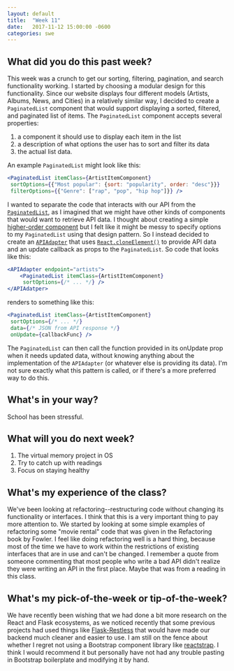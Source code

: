 ```yaml
---
layout: default
title:  "Week 11"
date:   2017-11-12 15:00:00 -0600
categories: swe
---
```


## What did you do this past week?
This week was a crunch to get our sorting, filtering, pagination, and search functionality working. I started by choosing a modular design for this functionality. Since our website displays four different models (Artists, Albums, News, and Cities) in a relatively similar way, I decided to create a `PaginatedList` component that would support displaying a sorted, filtered, and paginated list of items. The `PaginatedList` component accepts several properties:
1. a component it should use to display each item in the list
2. a description of what options the user has to sort and filter its data
3. the actual list data. 

An example `PaginatedList` might look like this:

```jsx
<PaginatedList itemClass={ArtistItemComponent}
 sortOptions={{"Most popular": {sort: "popularity", order: "desc"}}}
 filterOptions={{"Genre": ["rap", "pop", "hip hop"]}} />
```

I wanted to separate the code that interacts with our API from the [`PaginatedList`][PaginatedList], as I imagined that we might have other kinds of components that would want to retrieve API data. I thought about creating a simple [higher-order component][HOC] but I felt like it might be messy to specify options to my `PaginatedList` using that design pattern. So I instead decided to create an [`APIAdapter`][APIAdapter] that uses [`React.cloneElement()`][cloneElement] to provide API data and an update callback as props to the `PaginatedList`. So code that looks like this:

```jsx
<APIAdapter endpoint="artists">
	<PaginatedList itemClass={ArtistItemComponent}
	 sortOptions={/* ... */} />
</APIAdatper>
```

renders to something like this:

```jsx
<PaginatedList itemClass={ArtistItemComponent}
 sortOptions={/* ... */}
 data={/* JSON from API response */}
 onUpdate={callbackFunc} />
```

The `PaginatedList` can then call the function provided in its onUpdate prop when it needs updated data, without knowing anything about the implementation of the `APIAdapter` (or whatever else is providing its data). I'm not sure exactly what this pattern is called, or if there's a more preferred way to do this.

## What's in your way?
School has been stressful.

## What will you do next week?
1. The virtual memory project in OS
2. Try to catch up with readings
3. Focus on staying healthy

## What's my experience of the class?
We've been looking at refactoring--restructuring code without changing its functionality or interfaces. I think that this is a very important thing to pay more attention to. We started by looking at some simple examples of refactoring some "movie rental" code that was given in the Refactoring book by Fowler. I feel like doing refactoring well is a hard thing, because most of the time we have to work within the restrictions of existing interfaces that are in use and can't be changed. I remember a quote from someone commenting that most people who write a bad API didn't realize they were writing an API in the first place. Maybe that was from a reading in this class.

## What's my pick-of-the-week or tip-of-the-week?
We have recently been wishing that we had done a bit more research on the React and Flask ecosystems, as we noticed recently that some previous projects had used things like [Flask-Restless][fr] that would have made our backend much cleaner and easier to use. I am still on the fence about whether I regret not using a Bootstrap component library like [reactstrap][rs]. I think I would recommend it but personally have not had any trouble pasting in Bootstrap boilerplate and modifying it by hand.

[HOC]: https://reactjs.org/docs/higher-order-components.html
[PaginatedList]: https://github.com/swegroup2/IDB/blob/291ba5387de7018dba40e38349196cb431676943/poupon-web/src/Components.js#L32
[APIAdapter]: https://github.com/swegroup2/IDB/blob/291ba5387de7018dba40e38349196cb431676943/poupon-web/src/Components.js#L231
[cloneElement]: https://reactjs.org/docs/react-api.html#cloneelement
[fr]: http://flask-restless.readthedocs.io/en/stable/
[rs]: https://reactstrap.github.io/